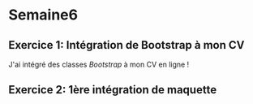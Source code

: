 # Semaine6


## Exercice 1: Intégration de Bootstrap à mon CV

J'ai intégré des classes _Bootstrap_ à mon CV en ligne !

## Exercice 2: 1ère intégration de maquette